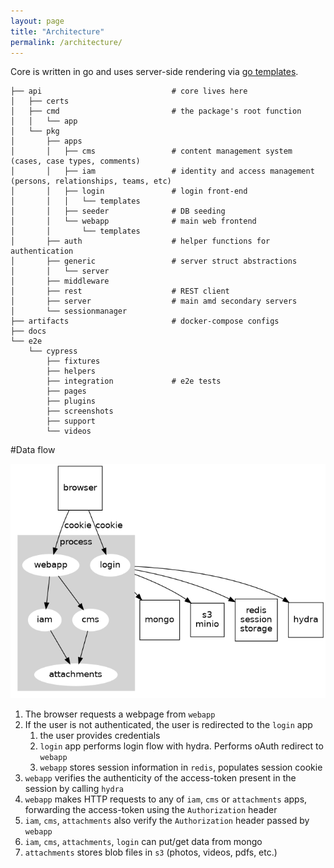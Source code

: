 ```yaml
---
layout: page
title: "Architecture"
permalink: /architecture/
---
```

Core is written in go and uses server-side rendering via [go templates](https://golang.org/pkg/text/template/).


```
├── api                             # core lives here
│   ├── certs                       
│   ├── cmd                         # the package's root function
│   │   └── app
│   └── pkg                         
│       ├── apps
│       │   ├── cms                 # content management system (cases, case types, comments)
│       │   ├── iam                 # identity and access management (persons, relationships, teams, etc)
│       │   ├── login               # login front-end
│       │   │   └── templates
│       │   ├── seeder              # DB seeding
│       │   └── webapp              # main web frontend
│       │       └── templates
│       ├── auth                    # helper functions for authentication 
│       ├── generic                 # server struct abstractions
│       │   └── server
│       ├── middleware              
│       ├── rest                    # REST client
│       ├── server                  # main amd secondary servers
│       └── sessionmanager
├── artifacts                       # docker-compose configs
├── docs
└── e2e
    └── cypress
        ├── fixtures
        ├── helpers
        ├── integration             # e2e tests
        ├── pages
        ├── plugins
        ├── screenshots
        ├── support
        └── videos
```

#Data flow

![](overview.png)

1. The browser requests a webpage from `webapp`
1. If the user is not authenticated, the user is redirected to the `login` app
    1. the user provides credentials
    1. `login` app performs login flow with hydra. Performs oAuth redirect to `webapp`
    1. `webapp` stores session information in `redis`, populates session cookie
1. `webapp` verifies the authenticity of the access-token present in the session by calling `hydra`
1. `webapp` makes HTTP requests to any of `iam`, `cms` or `attachments` apps, forwarding the access-token using the `Authorization` header
1. `iam`, `cms`, `attachments` also verify the `Authorization` header passed by `webapp`
1. `iam`, `cms`, `attachments`, `login` can put/get data from mongo
1. `attachments` stores blob files in `s3` (photos, videos, pdfs, etc.)

